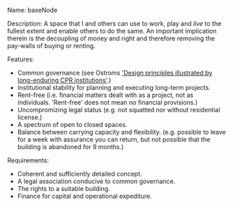Name: baseNode

Description: A space that I and others can use to work, play and _live_ to the fullest extent and enable others to do the same. An important implication therein is the decoupling of money and right and therefore removing the pay-walls of buying or renting.

Features:
* Common governance (see Ostroms ['Design principles illustrated by long-enduring CPR institutions'](http://www.smrfoundation.org/wp-content/uploads/2009/10/2009-Elinor-Ostrom-8-CPR-Design-Principles.png).)
* Institutional stability for planning and executing long-term projects.
* Rent-free (i.e. financial matters dealt with as a project, not as individuals. 'Rent-free' does not mean no financial provisions.)
* Uncompromizing legal status (e.g. not squatted nor without residential license.)
* A spectrum of open to closed spaces.
* Balance between carrying capacity and flexibility. (e.g. possible to leave for a week with assurance you can return, but not possible that the building is abandoned for 9 months.)

Requirements:
* Coherent and sufficiently detailed concept.
* A legal association conducive to common governance.
* The rights to a suitable building.
* Finance for capital and operational expediture.

